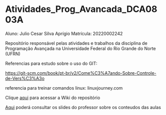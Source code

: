 # Atividades_Prog_Avancada_DCA0803A

Aluno: Julio Cesar Silva Aprígio
Matrícula: 20220002242

Repositório responsável pelas atividades e trabalhos da disciplina de Programação Avançada na Universidade Federal do Rio Grande do Norte (UFRN)

Referencias para estudo sobre o uso do GIT:

https://git-scm.com/book/pt-br/v2/Come%C3%A7ando-Sobre-Controle-de-Vers%C3%A3o

referencia para treinar comandos linux: linuxjourney.com

Clique [aqui](https://github.com/JulioAprigio8/Atividades_Prog_Avancada_DCA0803A/wiki) para acessar a Wiki do repositório

[Aqui](https://github.com/agostinhobritojr/c-cpp-slides) poderá consultar os slides do professor sobre os conteudos das aulas

